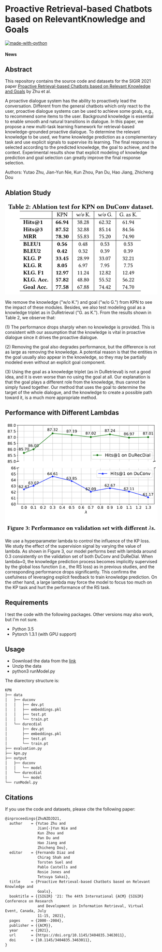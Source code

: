 # Proactive Retrieval-based Chatbots based on RelevantKnowledge and Goals

[![made-with-python](https://img.shields.io/badge/Made%20with-Python-red.svg)](#python)

#### News

## Abstract
This repository contains the source code and datasets for the SIGIR 2021 paper [Proactive Retrieval-based Chatbots based on Relevant Knowledge and Goals]() by Zhu et al. <br>

A proactive dialogue system has the ability to proactively lead the conversation. Different from the general chatbots which only react to the user, proactive dialogue systems can be used to achieve some goals, e.g., to recommend some items to the user. Background knowledge is essential to enable smooth and natural transitions in dialogue. In this paper, we propose a new multi-task learning framework for retrieval-based knowledge-grounded proactive dialogue. To determine the relevant knowledge to be used, we frame knowledge prediction as a complementary task and use explicit signals to supervise its learning. The final response is selected according to the predicted knowledge, the goal to achieve, and the context. Experimental results show that explicit modeling of knowledge prediction and goal selection can greatly improve the final response selection.  

Authors: Yutao Zhu, Jian-Yun Nie, Kun Zhou, Pan Du, Hao Jiang, Zhicheng Dou

## Ablation Study
![Table](/img/table2.png)

We remove the knowledge ("w/o K.") and goal ("w/o G.") from KPN to see the impact of these modules. Besides, we also test modeling goal as a knowledge triplet as in DuRetrieval ("G. as K.").  From the results shown in Table 2, we observe that: <br>

(1) The performance drops sharply when no knowledge is provided. This is consistent with our assumption that the knowledge is vital in proactive dialogue since it drives the proactive dialogue. <br>

(2) Removing the goal also degrades performance, but the difference is not as large as removing the knowledge. A potential reason is that the entities in the goal usually also appear in the knowledge, so they may be partially modeled even without an explicit goal component. <br>

(3) Using the goal as a knowledge triplet (as in DuRetrieval) is not a good idea, and it is even worse than no using the goal at all.
Our explanation is that the goal plays a different role from the knowledge, thus cannot be simply fused together. Our method that uses the goal to determine the target of the whole dialogue, and the knowledge to create a possible path toward it, is a much more appropriate method. 

## Performance with Different Lambdas
![Table](/img/lambda.png)

We use a hyperparameter lambda to control the influence of the KP loss. We study the effect of the supervision signal by varying the value of lambda. As shown in Figure 3, our model performs best with lambda around 0.3 consistently on the validation set of both DuConv and DuReDial. When lambda=0, the knowledge prediction process becomes implicitly supervised by the global loss function (i.e., the RS loss) as in previous studies, and the corresponding performance drops significantly. This confirms the usefulness of leveraging explicit feedback to train knowledge prediction. On the other hand, a large lambda may force the model to focus too much on the KP task and hurt the performance of the RS task.

## Requirements
I test the code with the following packages. Other versions may also work, but I'm not sure. <br>
- Python 3.5 <br>
- Pytorch 1.3.1 (with GPU support)<br>

## Usage
- Download the data from the [link](https://drive.google.com/drive/folders/1nToVlrgQNJ6NADy7Cv7VpfsCTN4DCx_Q?usp=sharing)
- Unzip the data
- python3 runModel.py

The diarectory structure is:
```
KPN
├── data
│   ├── duconv
│   │   ├── dev.pt
│   │   ├── embeddings.pkl
│   │   ├── test.pt
│   │   └── train.pt
│   └── durecdial
│       ├── dev.pt
│       ├── embeddings.pkl
│       ├── test.pt
│       └── train.pt
├── evaluation.py
├── kpn.py
├── output
│   ├── duconv
│   │   └── model
│   └── durecdial
│       └── model
└── runModel.py
```

## Citations
If you use the code and datasets, please cite the following paper:  
```
@inproceedings{ZhuNZDJD21,
  author    = {Yutao Zhu and
               Jian{-}Yun Nie and
               Kun Zhou and
               Pan Du and
               Hao Jiang and
               Zhicheng Dou},
  editor    = {Fernando Diaz and
               Chirag Shah and
               Torsten Suel and
               Pablo Castells and
               Rosie Jones and
               Tetsuya Sakai},
  title     = {Proactive Retrieval-based Chatbots based on Relevant Knowledge and
               Goals},
  booktitle = {{SIGIR} '21: The 44th International {ACM} {SIGIR} Conference on Research
               and Development in Information Retrieval, Virtual Event, Canada, July
               11-15, 2021},
  pages     = {2000--2004},
  publisher = {{ACM}},
  year      = {2021},
  url       = {https://doi.org/10.1145/3404835.3463011},
  doi       = {10.1145/3404835.3463011},
}
```

